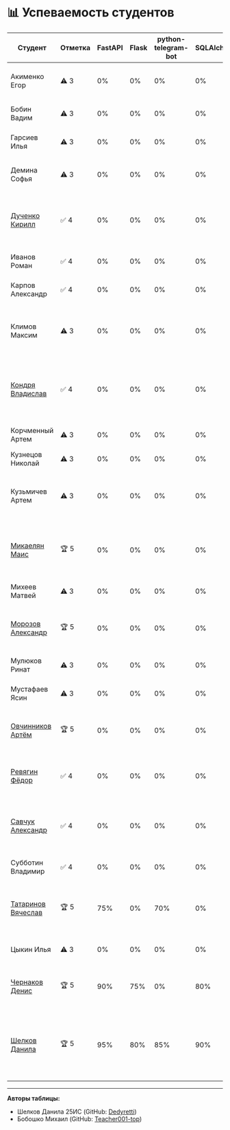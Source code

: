 # 📊 Успеваемость студентов

| Студент | Отметка | FastAPI | Flask | python-telegram-bot | SQLAlchemy | Alembic | PostgreSQL | Redis | PyTorch | OpenAI | numpy | Git | Docker | Pydantic | Освоение | Репозитории | Причина |
|---------|---------|---------|-------|---------------------|------------|---------|------------|-------|---------|--------|-------|-----|--------|----------|----------|------------|---------|
| Акименко Егор | ⚠️ 3 | 0% | 0% | 0% | 0% | 0% | 0% | 0% | 0% | 0% | 0% | 0% | 0% | 0% | 0% | - | Ничего не делал, сидел в телефоне |
| Бобин Вадим | ⚠️ 3 | 0% | 0% | 0% | 0% | 0% | 0% | 0% | 0% | 0% | 0% | 0% | 0% | 0% | 0% | - | Пытался сделать, заболел |
| Гарсиев Илья | ⚠️ 3 | 0% | 0% | 0% | 0% | 0% | 0% | 0% | 0% | 0% | 0% | 0% | 0% | 0% | 0% | - | Не был ни на одном занятии |
| Демина Софья | ⚠️ 3 | 0% | 0% | 0% | 0% | 0% | 0% | 0% | 0% | 0% | 0% | 0% | 0% | 0% | 0% | - | Не была ни на одном занятии |
| [Дученко Кирилл](https://github.com/Kestres) | ✅ 4 | 0% | 0% | 0% | 0% | 0% | 0% | 0% | 0% | 0% | 0% | 0% | 0% | 0% | 0% | 🔗 [Задание 1](https://github.com/Kestres/repositoriy) • [Задание 2](https://github.com/Kestres/Feroi) • [Задание 3](https://github.com/Kestres/my-first-projects) • [Задание 4](https://github.com/Kestres/task_2_1.html) • [Задание 5](https://github.com/Fedor815/Samurai) • [Задание 6](https://github.com/student2/task6) | Отказался от инд задания |
| Иванов Роман | ✅ 4 | 0% | 0% | 0% | 0% | 0% | 0% | 0% | 0% | 0% | 0% | 0% | 0% | 0% | 0% | - | Отказался от инд задания |
| Карпов Александр | ✅ 4 | 0% | 0% | 0% | 0% | 0% | 0% | 0% | 0% | 0% | 0% | 0% | 0% | 0% | 0% | - | Отказался от инд задания |
| Климов Максим | ⚠️ 3 | 0% | 0% | 0% | 0% | 0% | 0% | 0% | 0% | 0% | 0% | 0% | 0% | 0% | 0% | - | Сидел в телефоне, прогулы, был на двух занятиях |
| [Кондря Владислав](https://github.com/MaskIllusion) | ✅ 4 | 0% | 0% | 0% | 0% | 0% | 0% | 0% | 0% | 0% | 0% | 0% | 0% | 0% | 0% | 🔗 [Задание 1](https://github.com/MaskIllusion/my-first-project/blob/main/reports/01-preparation-report.md) • [Задание 2](https://github.com/MaskIllusion/my-first-project/blob/main/reports/02-local-repo-report.md) • [Задание 3](https://github.com/MaskIllusion/my-first-project/blob/main/reports/03-github-setup-report.md) • [Задание 4](https://github.com/MaskIllusion/my-first-project/blob/main/reports/04-teamwork-report.md) • [Задание 5](https://github.com/MaskIllusion/my-first-project/blob/main/reports/05-merge-report.md) • [Задание 6](https://github.com/MaskIllusion/my-first-project/blob/main/reports/06-final-report.md) • [Задание 7](https://github.com/MaskIllusion/my-first-project/blob/main/reports/%D0%A1%D1%80%D0%B0%D0%B2%D0%BD%D0%B5%D0%BD%D0%B8%D0%B5%20%D1%81%D1%80%D0%B5%D0%B4%20%D1%80%D0%B0%D0%B7%D1%80%D0%B0%D0%B1%D0%BE%D1%82%D0%BA%D0%B8%201%D0%A1%20%D0%B8%20VS%20Code.md) | Инд задания |
| Корчменный Артем | ⚠️ 3 | 0% | 0% | 0% | 0% | 0% | 0% | 0% | 0% | 0% | 0% | 0% | 0% | 0% | 0% | - | Не был ни на одном занятии |
| Кузнецов Николай | ⚠️ 3 | 0% | 0% | 0% | 0% | 0% | 0% | 0% | 0% | 0% | 0% | 0% | 0% | 0% | 0% | - | Ничего не сделал |
| Кузьмичев Артем | ⚠️ 3 | 0% | 0% | 0% | 0% | 0% | 0% | 0% | 0% | 0% | 0% | 0% | 0% | 0% | 0% | 🔗 [Задание 1](https://github.com/shinsetsuwhy/allproject.git) • [Задание 2](https://github.com/shinsetsuwhy/allproject-1.git) • [Задание 3](https://github.com/shinsetsuwhy/allproject-2.git) • [Задание 4](https://github.com/shinsetsuwhy/allproject-3.git) • [Задание 5](https://github.com/shinsetsuwhy/allproject-4.git) • [Задание 6](https://github.com/shinsetsuwhy/allproject-5.git) | Болел, пришел 06.10 начал делать |
| [Микаелян Маис](https://github.com/mayis25) | 🏆 5 | 0% | 0% | 0% | 0% | 0% | 0% | 0% | 0% | 0% | 0% | 0% | 0% | 0% | 0% | 🔗 [Задание 1](https://github.com/mayis25/project-25is.git) • [Задание 2](https://github.com/mayis25/OBJV2.git) • [Задание 3](https://github.com/mayis25/Task-2.1.git) • [Задание 4](https://github.com/mayis25/my-first-project.git) • [Задание 5](https://github.com/mayis25/student-app-final.git) • [Задание 6](https://github.com/mayis25/Task-completion-structure.git) | Взял инд задание |
| Михеев Матвей | ⚠️ 3 | 0% | 0% | 0% | 0% | 0% | 0% | 0% | 0% | 0% | 0% | 0% | 0% | 0% | 0% | - | Пришел на одно занятие |
| [Морозов Александр](https://github.com/Art-021) | 🏆 5 | 0% | 0% | 0% | 0% | 0% | 0% | 0% | 0% | 0% | 0% | 0% | 0% | 0% | 0% | 🔗 [Задание 1](https://github.com/Art-021/project-25.git) • [Задание 2](https://github.com/Art-021/RPS-1.git) • [Задание 3](https://github.com/Fram1se/task003.git) • [Задание 4](https://github.com/Art-021/report.git) • [Задание 5](https://github.com/Fram1se/task005.git) | Взял инд задание |
| Мулюков Ринат | ⚠️ 3 | 0% | 0% | 0% | 0% | 0% | 0% | 0% | 0% | 0% | 0% | 0% | 0% | 0% | 0% | - | Пришел на одно занятие |
| Мустафаев Ясин | ⚠️ 3 | 0% | 0% | 0% | 0% | 0% | 0% | 0% | 0% | 0% | 0% | 0% | 0% | 0% | 0% | - | Пришел на одно занятие |
| [Овчинников Артём](https://github.com/Fram1se) | 🏆 5 | 0% | 0% | 0% | 0% | 0% | 0% | 0% | 0% | 0% | 0% | 0% | 0% | 0% | 0% | 🔗 [Задание 1](https://github.com/Art-021/project-25.git) • [Задание 2](https://github.com/Art-021/RPS-1.git) • [Задание 3](https://github.com/Fram1se/task003.git) • [Задание 4](https://github.com/Art-021/report.git) • [Задание 5](https://github.com/Fram1se/task005.git) | Взял инд задание |
| [Ревягин Фёдор](https://github.com/Fedor815) | ✅ 4 | 0% | 0% | 0% | 0% | 0% | 0% | 0% | 0% | 0% | 0% | 0% | 0% | 0% | 0% | 🔗 [Задание 1](https://github.com/Fedor815/my-new-project.git) • [Задание 2](https://github.com/Fedor815/Ferrari.git) • [Задание 3](https://github.com/Fedor815/my-first-projec.git) • [Задание 4](https://github.com/Fedor815/html.git) • [Задание 5](https://github.com/Fedor815/Samurai.git) | Отказался от инд задания |
| [Савчук Александр](https://github.com/wfhalyava97-cpu) | ✅ 4 | 0% | 0% | 0% | 0% | 0% | 0% | 0% | 0% | 0% | 0% | 0% | 0% | 0% | 0% | 🔗 [Задание 1](https://github.com/wfhalyava97-cpu/sttwt_our_repo.git) • [Задание 2](https://github.com/wfhalyava97-cpu/task_003.git) • [Задание 3](https://github.com/wfhalyava97-cpu/task-003.1.git) • [Задание 4](https://github.com/wfhalyava97-cpu/our_repo_7.git) • [Задание 5](https://github.com/wfhalyava97-cpu/Task-completion-structure.git) • [Задание 6](https://github.com/wfhalyava97-cpu/final-reports.git) | Отказался от инд задания |
| Субботин Владимир | ✅ 4 | 0% | 0% | 0% | 0% | 0% | 0% | 0% | 0% | 0% | 0% | 0% | 0% | 0% | 0% | - | Отказался от инд задания |
| [Татаринов Вячеслав](https://github.com/shinsetsuwhy) | 🏆 5 | 75% | 0% | 70% | 0% | 0% | 0% | 0% | 0% | 75% | 70% | 85% | 70% | 0% | 70% | 🔗 [Задание 1](https://github.com/shinsetsuwhy/allproject.git) • [Задание 2](https://github.com/shinsetsuwhy/allproject-1.git) • [Задание 3](https://github.com/shinsetsuwhy/allproject-2.git) • [Задание 4](https://github.com/shinsetsuwhy/allproject-3.git) • [Задание 5](https://github.com/shinsetsuwhy/allproject-4.git) • [Задание 6](https://github.com/shinsetsuwhy/allproject-5.git) | • [Взял инд задание](https://github.com/tigris8735/Poker_Mentor_lokal_lm) |
| Цыкин Илья | ⚠️ 3 | 0% | 0% | 0% | 0% | 0% | 0% | 0% | 0% | 0% | 0% | 0% | 0% | 0% | 0% | - | Болел, пришел старался |
| [Чернаков Денис](https://github.com/tigris8735) | 🏆 5 | 90% | 75% | 0% | 80% | 0% | 75% | 75% | 85% | 80% | 0% | 95% | 85% | 70% | 95% | 🔗 [Задание 1](https://github.com/tigris8735/second_repo_for_study) • [Задание 2](https://github.com/tigris8735/sttwt_our_repo) • [Задание 3](https://github.com/tigris8735/task_2) • [Задание 4](https://github.com/tigris8735/Task_03) • [Задание 5](https://github.com/tigris8735/Task_five_test) | • [Взял инд задание](https://github.com/tigris8735/Poker_Mentor_lokal_lm) |
| [Шелков Данила](https://github.com/Dedyretti) | 🏆 5 | 95% | 80% | 85% | 90% | 80% | 85% | 85% | 90% | 85% | 80% | 98% | 90% | 85% | 98% | 🔗 [Задание 1](https://github.com/Dedyretti/Lprojec) • [Задание 2](https://github.com/Dedyretti/OBJV2) • [Задание 3](https://github.com/Dedyretti/my-first-project)  • [Задание 4](https://github.com/Dedyretti/task-3.1/blob/main/README.md) • [Задание 5](https://github.com/Dedyretti/OBJV2) • [Задание 6](https://github.com/Dedyretti/Task-completion-structure) • [Задание 7](https://github.com/Dedyretti/ocenki) • [Задание 8](https://github.com/Dedyretti/final-reports) | • [Взял инд задание](https://github.com/tigris8735/Poker_Mentor_lokal_lm) |

---

**Авторы таблицы:** 
- Шелков Данила 25ИС (GitHub: [Dedyretti](https://github.com/Dedyretti))
- Бобошко Михаил (GitHub: [Teacher001-top](https://github.com/Teacher001-top))
